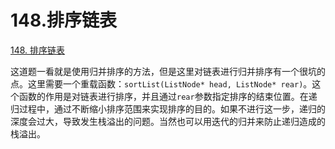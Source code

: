 # 148.排序链表

[148. 排序链表](https://leetcode.cn/problems/sort-list/)

这道题一看就是使用归并排序的方法，但是这里对链表进行归并排序有一个很坑的点。这里需要一个重载函数：`sortList(ListNode* head, ListNode* rear)`。这个函数的作用是对链表进行排序，并且通过`rear`参数指定排序的结束位置。在递归过程中，通过不断缩小排序范围来实现排序的目的。如果不进行这一步，递归的深度会过大，导致发生栈溢出的问题。当然也可以用迭代的归并来防止递归造成的栈溢出。